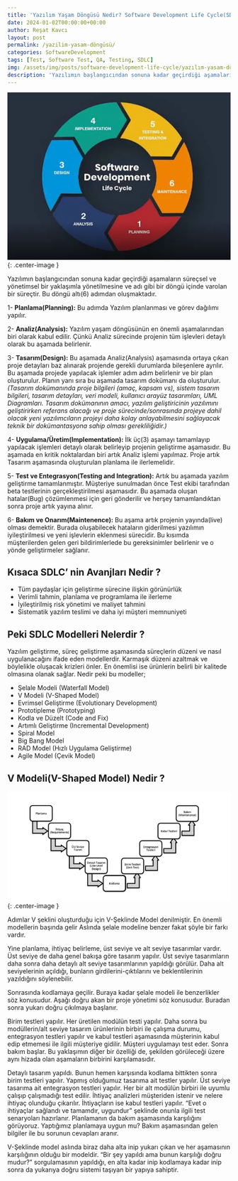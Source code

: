 ```yaml
---
title: 'Yazılım Yaşam Döngüsü Nedir? Software Development Life Cycle(SDLC)'
date: 2024-01-02T00:00:00+00:00
author: Reşat Kavcı
layout: post
permalink: /yazilim-yasam-döngüsü/
categories: SoftwareDevelopment
tags: [Test, Software Test, QA, Testing, SDLC]
img: /assets/img/posts/software-development-life-cycle/yazılım-yasam-döngüsü-asamaları.jpg
description: 'Yazılımın başlangıcından sonuna kadar geçirdiği aşamaların süreçsel ve yönetimsel bir yaklaşımla yönetilmesine ve adı gibi bir döngü içinde varolan bir süreçtir. Bu döngü altı(6) adımdan oluşmaktadır.'
---
```


![Picture description](assets\img\posts\software-development-life-cycle\yazılım-yasam-döngüsü-asamaları.jpg){: .center-image }

Yazılımın başlangıcından sonuna kadar geçirdiği aşamaların süreçsel ve yönetimsel bir yaklaşımla yönetilmesine ve adı gibi bir döngü içinde varolan bir süreçtir. Bu döngü altı(6) adımdan oluşmaktadır.

1- **Planlama(Planning):** Bu adımda Yazılım planlanması ve görev dağılımı yapılır.

2- **Analiz(Analysis):** Yazılım yaşam döngüsünün en önemli aşamalarından biri olarak kabul edilir. Çünkü Analiz sürecinde projenin tüm işlevleri detaylı olarak bu aşamada belirlenir.

3- **Tasarım(Design):** Bu aşamada Analiz(Analysis) aşamasında ortaya çıkan proje detayları baz alınarak projende gerekli durumlarda bileşenlere ayrılır. Bu aşamada projede yapılacak işlemler adım adım belirlenir ve bir plan oluşturulur. Planın yanı sıra bu aşamada tasarım dokümanı da oluşturulur. _(Tasarım dokümanında proje bilgileri (amaç, kapsam vs), sistem tasarım bilgileri, tasarım detayları, veri modeli, kullanıcı arayüz tasarımları, UML Diagramları. Tasarım dokümanının amacı, yazılım geliştiricinin yazılımını geliştirirken referans alacağı ve proje sürecinde/sonrasında projeye dahil olacak yeni yazılımcıların projeyi daha kolay anlayabilmesini sağlayacak teknik bir dokümantasyona sahip olması gerekliliğidir.)_ 

4- **Uygulama/Üretim(Implementation):** İlk üç(3) aşamayı tamamlayıp yapılacak işlemleri detaylı olarak belirleyip projenin geliştirme aşamasıdır. Bu aşamada en kritik noktalardan biri artık Analiz işlemi yapılmaz. Proje artık Tasarım aşamasında oluşturulan planlama ile ilerlemelidir.

5- **Test ve Entegrasyon(Testing and Integration):** Artık bu aşamada yazılım geliştirme tamamlanmıştır. Müşteriye sunulmadan önce Test ekibi tarafından beta testlerinin gerçekleştirilmesi aşamasıdır. Bu aşamada oluşan hatalar(Bug) çözümlenmesi için geri gönderilir ve herşey tamamlandıktan sonra proje artık yayına alınır.

6- **Bakım ve Onarım(Maintenence):** Bu aşama artık projenin yayında(live) olması demektir. Burada oluşabilecek hataların giderilmesi yazılımın iyileştirilmesi ve yeni işlevlerin eklenmesi sürecidir. Bu kısımda müşterilerden gelen geri bildirimlerlede bu gereksinimler belirlenir ve o yönde geliştirmeler sağlanır.

## Kısaca SDLC’ nin Avanjları Nedir ?
- Tüm paydaşlar için geliştirme sürecine ilişkin görünürlük
- Verimli tahmin, planlama ve programlama ile ilerleme
- İyileştirilmiş risk yönetimi ve maliyet tahmini
- Sistematik yazılım teslimi ve daha iyi müşteri memnuniyeti

## Peki SDLC Modelleri Nelerdir ?
Yazılım geliştirme, süreç geliştirme aşamasında süreçlerin düzeni ve nasıl uygulanacağını ifade eden modellerdir. Karmaşık düzeni azaltmak ve böylelikle oluşacak krizleri önler. En önemlisi ise ürünlerin belirli bir kalitede olmasına olanak sağlar. 
Nedir peki bu modeller;

- Şelale Modeli (Waterfall Model)
- V Modeli (V-Shaped Model)
- Evrimsel Geliştirme (Evolutionary Development)
- Prototipleme (Prototyping)
- Kodla ve Düzelt (Code and Fix)
- Artımlı Geliştirme (Incremental Development)
- Spiral Model
- Big Bang Model
- RAD Model (Hızlı Uygulama Geliştirme)
- Agile Model (Çevik Model)

## V Modeli(V-Shaped Model) Nedir ?

![Picture description](assets\img\posts\software-development-life-cycle\v-model.jpg){: .center-image }

Adımlar V şeklini oluşturduğu için V-Şeklinde Model denilmiştir. En önemli modellerin başında gelir Aslında şelale modeline benzer fakat şöyle bir farkı vardır.

Yine planlama, ihtiyaç belirleme, üst seviye ve alt seviye tasarımlar vardır. Üst seviye de daha genel bakışa göre tasarım yapılır. Üst seviye tasarımların daha sonra daha detaylı alt seviye tasarımlarının yapıldığı görülür. Daha alt seviyelerinin açıldığı, bunların girdilerini-çıktılarını ve beklentilerinin yazıldığını söylenebilir.

Sonrasında kodlamaya geçilir. Buraya kadar şelale modeli ile benzerlikler söz konusudur. Aşağı doğru akan bir proje yönetimi söz konusudur. Buradan sonra yukarı doğru çıkılmaya başlanır.

Birim testleri yapılır. Her üretilen modülün testi yapılır. Daha sonra bu modüllerin/alt seviye tasarım ürünlerinin birbiri ile çalışma durumu, entegrasyon testleri yapılır ve kabul testleri aşamasında müşterinin kabul edip etmemesi ile ilgili müşteriye gidilir. Müşteri uygulamayı test eder. Sonra bakım başlar. Bu yaklaşımın diğer bir özelliği de, şekilden görüleceği üzere aynı hizada olan aşamaların birbirini karşılamasıdır.

Detaylı tasarım yapıldı. Bunun hemen karşısında kodlama bittikten sonra birim testleri yapılır. Yapmış olduğumuz tasarıma ait testler yapılır. Üst seviye tasarıma ait entegrasyon testleri yapılır. Her bir alt modülün birbiri ile uyumlu çalışıp çalışmadığı test edilir. İhtiyaç analizleri müşteriden istenir ve nelere ihtiyaç olunduğu çıkarılır. İhtiyaçların ise kabul testleri yapılır. “Evet o ihtiyaçlar sağlandı ve tamamdır, uygundur” şeklinde onunla ilgili test senaryoları hazırlanır. Planlamanın da bakım aşamasında karşılığını görüyoruz. Yaptığımız planlamaya uygun mu? Bakım aşamasından gelen bilgiler ile bu sorunun cevapları aranır.

V-Şeklinde model aslında biraz daha alta inip yukarı çıkan ve her aşamasının karşılığının olduğu bir modeldir. “Bir şey yapıldı ama bunun karşılığı doğru mudur?” sorgulamasının yapıldığı, en alta kadar inip kodlamaya kadar inip sonra da yukarıya doğru sistemi taşıyan bir yapıya sahiptir.